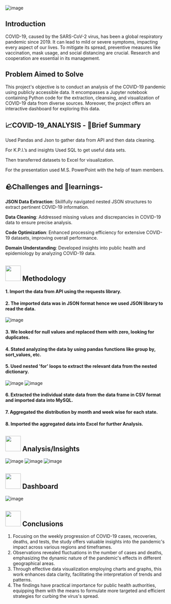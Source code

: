 ![image](https://github.com/roshnipatidar/Covid19_Data_Analysis/assets/143728620/cf255fd4-3dd4-4981-a7a4-c09a8833d474)


## Introduction
COVID-19, caused by the SARS-CoV-2 virus, has been a global respiratory pandemic since 2019. It can lead to mild or severe symptoms, impacting every aspect of our lives. To mitigate its spread, preventive measures like vaccination, mask usage, and social distancing are crucial. Research and cooperation are essential in its management.

## Problem Aimed to Solve

This project's objective is to conduct an analysis of the COVID-19 pandemic using publicly accessible data. It encompasses a Jupyter notebook containing Python code for the extraction, cleansing, and visualization of COVID-19 data from diverse sources. Moreover, the project offers an interactive dashboard for exploring this data.
<h2>
 📈COVID-19_ANALYSIS - 📑Brief Summary
</h2>

 Used Pandas and Json to gather data from API and then data cleaning.

 For K.P.I.’s and insights Used SQL to get useful data sets.
 
 Then transferred datasets to Excel for visualization.
  
  For the presentation used M.S. PowerPoint with the help of team members.
<h2>
 🪨Challenges and 🧠learnings-
</h2>

**JSON Data Extraction**: Skillfully navigated nested JSON structures to extract pertinent COVID-19 information.

**Data Cleaning**: Addressed missing values and discrepancies in COVID-19 data to ensure precise analysis.

**Code Optimization**: Enhanced processing efficiency for extensive COVID-19 datasets, improving overall performance.

**Domain Understanding**: Developed insights into public health and epidemiology by analyzing COVID-19 data.
 
  

## <img src="https://github.com/Sannidhi-Shetty2/COVID-19-Analysis/assets/62684303/1f211524-e1d5-46be-a421-2662597281d7" width="48" height="48" > Methodology
#### 1. Import the data from API using the requests library.
#### 2. The imported data was in JSON format hence we used JSON library to read the data.
![image](https://github.com/roshnipatidar/Covid19_Data_Analysis/assets/143728620/58280140-af56-4d78-8d62-afeb2b3db0ff)



#### 3. We looked for null values and replaced them with zero, looking for duplicates.
#### 4. Stated analyzing the data by using pandas functions like group by, sort_values, etc.
#### 5. Used nested 'for' loops to extract the relevant data from the nested dictionary.
![image](https://github.com/roshnipatidar/Covid19_Data_Analysis/assets/143728620/84f9342e-b851-4222-ac97-455f30187e42)
![image](https://github.com/roshnipatidar/Covid19_Data_Analysis/assets/143728620/2858e607-3b7f-4477-9092-339abbcf0e08)



#### 6. Extracted the individual state data from the data frame in CSV format and imported data into MySQL.
#### 7. Aggregated the distribution by month and week wise for each state.
#### 8. Imported the aggregated data into Excel for further Analysis.

##  <img src="https://github.com/Sannidhi-Shetty2/COVID-19-Analysis/assets/62684303/8e952995-c32d-4703-a9dd-92d1914cc6d9"  width="48" height="48"> Analysis/Insights
![image](https://github.com/roshnipatidar/Covid19_Data_Analysis/assets/143728620/334c8988-b055-4522-b747-0163e8d78f85)
![image](https://github.com/roshnipatidar/Covid19_Data_Analysis/assets/143728620/afb11aca-2d24-4578-bc20-d6f64d2486c1)
![image](https://github.com/roshnipatidar/Covid19_Data_Analysis/assets/143728620/9a65718d-859e-41c2-82f5-f759a9adcb28)


##  <img src="https://github.com/Sannidhi-Shetty2/COVID-19-Analysis/assets/62684303/126ceca9-e69e-43b4-851a-9de69526d082" width="48" height="48"> Dashboard
 ![image](https://github.com/roshnipatidar/Covid19_Data_Analysis/assets/143728620/686f623c-733c-4de9-a176-ccf89d4d9a81)


## <img src="https://user-images.githubusercontent.com/108053296/185796560-b5035cfb-d8e4-4b61-b6fe-e0e75487bd94.gif" width="48" height="48" > Conclusions
1. Focusing on the weekly progression of COVID-19 cases, recoveries, deaths, and tests, the study offers valuable insights into the pandemic's impact across various regions and timeframes.
2. Observations revealed fluctuations in the number of cases and deaths, emphasizing the dynamic nature of the pandemic's effects in different geographical areas.
3. Through effective data visualization employing charts and graphs, this work enhances data clarity, facilitating the interpretation of trends and patterns.
4. The findings have practical importance for public health authorities, equipping them with the means to formulate more targeted and efficient strategies for curbing the virus's spread.

